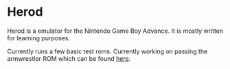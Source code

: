 # Herod

Herod is a emulator for the Nintendo Game Boy Advance. It is
mostly written for learning purposes.

Currently runs a few basic test roms. Currently working on
passing the armwrestler ROM which can be found [here](https://github.com/destoer/armwrestler-gba-fixed/tree/master).

